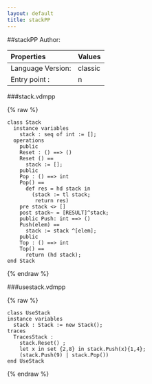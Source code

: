 ```yaml
---
layout: default
title: stackPP
---
```


##stackPP
Author: 


| Properties | Values          |
| :------------ | :---------- |
|Language Version:| classic|
|Entry point     :| n|


###stack.vdmpp

{% raw %}
~~~
class Stack
  instance variables    stack : seq of int := [];
  operations
    public    Reset : () ==> ()    Reset () ==      stack := [];
    public    Pop : () ==> int    Pop() ==      def res = hd stack in        (stack := tl stack;         return res)    pre stack <> []    post stack~ = [RESULT]^stack;
    public Push: int ==> ()    Push(elem) ==      stack := stack ^[elem];
    public    Top : () ==> int    Top() ==      return (hd stack);
end Stack
~~~
{% endraw %}

###usestack.vdmpp

{% raw %}
~~~
class UseStackinstance variables  stack : Stack := new Stack();traces  TracesStack :    stack.Reset() ;    let x in set {2,8} in stack.Push(x){1,4};    (stack.Push(9) | stack.Pop())
end UseStack
~~~
{% endraw %}

